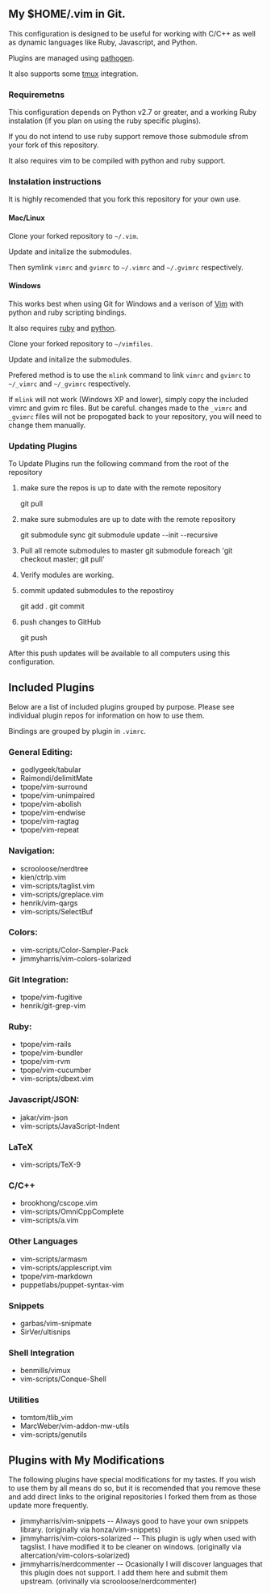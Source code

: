 ## My $HOME/.vim in Git.

This configuration is designed to be useful for working with C/C++ as well as
dynamic languages like Ruby, Javascript, and Python.

Plugins are managed using [pathogen](tpope/vim-pathogen).

It also supports some [tmux](http://tmux.sourceforge.net/) integration.

### Requiremetns

This configuration depends on Python v2.7 or greater, and a working Ruby
instalation (if you plan on using the ruby specific plugins).

If you do not intend to use ruby support remove those submodule sfrom your fork
of this repository.

It also requires vim to be compiled with python and ruby support.

### Instalation instructions

It is highly recomended that you fork this repository for your own use.

#### Mac/Linux

Clone your forked repository to `~/.vim`.

Update and initalize the submodules.

Then symlink `vimrc` and `gvimrc` to `~/.vimrc` and `~/.gvimrc` respectively.

#### Windows

This works best when using Git for Windows and a verison of
[Vim](http://sourceforge.net/projects/cream/files/Vim/) with python and ruby
scripting bindings.

It also requires [ruby](http://rubyinstaller.org) and
[python](http://www.python.org/getit/).

Clone your forked repository to `~/vimfiles`.

Update and initalize the submodules.

Prefered method is to use the `mlink` command to link `vimrc` and `gvimrc` to
`~/_vimrc` and `~/_gvimrc` respectively.

If `mlink` will not work (Windows XP and lower), simply copy the included vimrc
and gvim rc files.  But be careful.  changes made to the `_vimrc` and `_gvimrc`
files will not be propogated back to your repository, you will need to change
them manually.

### Updating Plugins

To Update Plugins run the following command from the root of the repository

1. make sure the repos is up to date with the remote repository

     git pull

2. make sure submodules are up to date with the remote repository

     git submodule sync
     git submodule update --init --recursive

3. Pull all remote submodules to master
     git submodule foreach 'git checkout master; git pull'

4. Verify modules are working.

5. commit updated submodules to the repostiroy

     git add .
     git commit

6. push changes to GitHub

     git push

After this push updates will be available to all computers using this configuration.

## Included Plugins

Below are a list of included plugins grouped by purpose. Please see individual
plugin repos for information on how to use them.

Bindings are grouped by plugin in `.vimrc`.

### General Editing:

  * godlygeek/tabular
  * Raimondi/delimitMate
  * tpope/vim-surround
  * tpope/vim-unimpaired
  * tpope/vim-abolish
  * tpope/vim-endwise
  * tpope/vim-ragtag
  * tpope/vim-repeat

### Navigation:

  * scrooloose/nerdtree
  * kien/ctrlp.vim
  * vim-scripts/taglist.vim
  * vim-scripts/greplace.vim
  * henrik/vim-qargs
  * vim-scripts/SelectBuf

### Colors:

  * vim-scripts/Color-Sampler-Pack
  * jimmyharris/vim-colors-solarized

### Git Integration:

  * tpope/vim-fugitive
  * henrik/git-grep-vim

### Ruby:

  * tpope/vim-rails
  * tpope/vim-bundler
  * tpope/vim-rvm
  * tpope/vim-cucumber
  * vim-scripts/dbext.vim

### Javascript/JSON:

  * jakar/vim-json
  * vim-scripts/JavaScript-Indent

### LaTeX

  * vim-scripts/TeX-9

### C/C++

  * brookhong/cscope.vim
  * vim-scripts/OmniCppComplete
  * vim-scripts/a.vim

### Other Languages

  * vim-scripts/armasm
  * vim-scripts/applescript.vim
  * tpope/vim-markdown
  * puppetlabs/puppet-syntax-vim

### Snippets

  * garbas/vim-snipmate
  * SirVer/ultisnips


### Shell Integration

  * benmills/vimux
  * vim-scripts/Conque-Shell

### Utilities

  * tomtom/tlib_vim
  * MarcWeber/vim-addon-mw-utils
  * vim-scripts/genutils

## Plugins with My Modifications

The following plugins  have special modifications for my tastes.  If you wish
to use them by all means do so, but it is recomended that you remove these and
add direct links to the original repositories I forked them from as those
update more frequently.

  * jimmyharris/vim-snippets -- Always good to have your own snippets library. (originally via honza/vim-snippets)
  * jimmyharris/vim-colors-solarized -- This plugin is ugly when used with tagslist. I have modified it to be cleaner on windows. (originally via altercation/vim-colors-solarized)
  * jimmyharris/nerdcommenter -- Ocasionally I will discover languages that this plugin does not support.  I add them here and submit them upstream. (orivinally via scrooloose/nerdcommenter)
